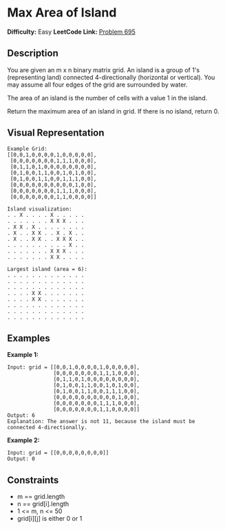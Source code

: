 # Max Area of Island

**Difficulty:** Easy
**LeetCode Link:** [Problem 695](https://leetcode.com/problems/max-area-of-island/)

## Description
You are given an m x n binary matrix grid. An island is a group of 1's (representing land) connected 4-directionally (horizontal or vertical). You may assume all four edges of the grid are surrounded by water.

The area of an island is the number of cells with a value 1 in the island.

Return the maximum area of an island in grid. If there is no island, return 0.

## Visual Representation

```
Example Grid:
[[0,0,1,0,0,0,0,1,0,0,0,0,0],
 [0,0,0,0,0,0,0,1,1,1,0,0,0],
 [0,1,1,0,1,0,0,0,0,0,0,0,0],
 [0,1,0,0,1,1,0,0,1,0,1,0,0],
 [0,1,0,0,1,1,0,0,1,1,1,0,0],
 [0,0,0,0,0,0,0,0,0,0,1,0,0],
 [0,0,0,0,0,0,0,1,1,1,0,0,0],
 [0,0,0,0,0,0,0,1,1,0,0,0,0]]

Island visualization:
. . X . . . . X . . . . .
. . . . . . . X X X . . .
. X X . X . . . . . . . .
. X . . X X . . X . X . .
. X . . X X . . X X X . .
. . . . . . . . . . X . .
. . . . . . . X X X . . .
. . . . . . . X X . . . .

Largest island (area = 6):
. . . . . . . . . . . . .
. . . . . . . . . . . . .
. . . . . . . . . . . . .
. . . . X X . . . . . . .
. . . . X X . . . . . . .
. . . . . . . . . . . . .
. . . . . . . . . . . . .
. . . . . . . . . . . . .
```

## Examples

**Example 1:**
```
Input: grid = [[0,0,1,0,0,0,0,1,0,0,0,0,0],
               [0,0,0,0,0,0,0,1,1,1,0,0,0],
               [0,1,1,0,1,0,0,0,0,0,0,0,0],
               [0,1,0,0,1,1,0,0,1,0,1,0,0],
               [0,1,0,0,1,1,0,0,1,1,1,0,0],
               [0,0,0,0,0,0,0,0,0,0,1,0,0],
               [0,0,0,0,0,0,0,1,1,1,0,0,0],
               [0,0,0,0,0,0,0,1,1,0,0,0,0]]
Output: 6
Explanation: The answer is not 11, because the island must be connected 4-directionally.
```

**Example 2:**
```
Input: grid = [[0,0,0,0,0,0,0,0]]
Output: 0
```

## Constraints
- m == grid.length
- n == grid[i].length
- 1 <= m, n <= 50
- grid[i][j] is either 0 or 1
